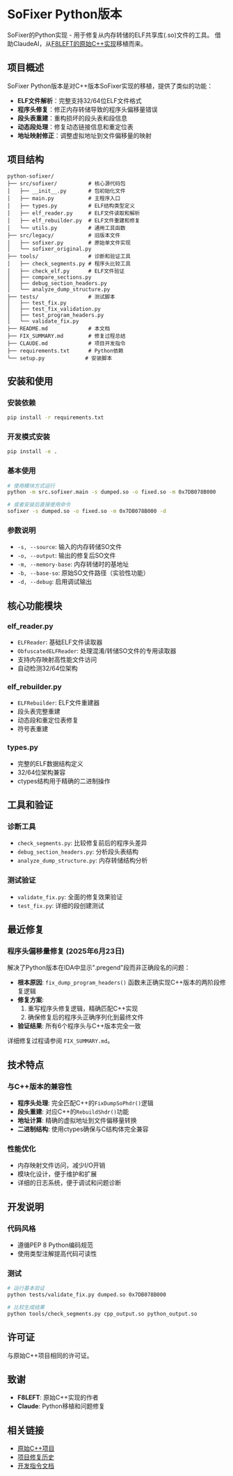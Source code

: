 # SoFixer Python版本

SoFixer的Python实现 - 用于修复从内存转储的ELF共享库(.so)文件的工具。
借助ClaudeAI，从[F8LEFT的原始C++实现](https://github.com/F8LEFT/SoFixer)移植而来。

## 项目概述

SoFixer Python版本是对C++版本SoFixer实现的移植，提供了类似的功能：

- **ELF文件解析**：完整支持32/64位ELF文件格式
- **程序头修复**：修正内存转储导致的程序头偏移量错误
- **段头表重建**：重构损坏的段头表和段信息
- **动态段处理**：修复动态链接信息和重定位表
- **地址映射修正**：调整虚拟地址到文件偏移量的映射

## 项目结构

```
python-sofixer/
├── src/sofixer/          # 核心源代码包
│   ├── __init__.py       # 包初始化文件
│   ├── main.py           # 主程序入口
│   ├── types.py          # ELF结构类型定义
│   ├── elf_reader.py     # ELF文件读取和解析
│   ├── elf_rebuilder.py  # ELF文件重建和修复
│   └── utils.py          # 通用工具函数
├── src/legacy/           # 旧版本文件
│   ├── sofixer.py        # 原始单文件实现
│   └── sofixer_original.py
├── tools/                # 诊断和验证工具
│   ├── check_segments.py # 程序头比较工具
│   ├── check_elf.py      # ELF文件验证
│   ├── compare_sections.py
│   ├── debug_section_headers.py
│   └── analyze_dump_structure.py
├── tests/                # 测试脚本
│   ├── test_fix.py
│   ├── test_fix_validation.py
│   ├── test_program_headers.py
│   └── validate_fix.py
├── README.md             # 本文档
├── FIX_SUMMARY.md        # 修复过程总结
├── CLAUDE.md             # 项目开发指令
├── requirements.txt      # Python依赖
└── setup.py             # 安装脚本
```

## 安装和使用

### 安装依赖

```bash
pip install -r requirements.txt
```

### 开发模式安装

```bash
pip install -e .
```

### 基本使用

```bash
# 使用模块方式运行
python -m src.sofixer.main -s dumped.so -o fixed.so -m 0x7DB078B000

# 或者安装后直接使用命令
sofixer -s dumped.so -o fixed.so -m 0x7DB078B000 -d
```

### 参数说明

- `-s, --source`: 输入的内存转储SO文件
- `-o, --output`: 输出的修复后SO文件  
- `-m, --memory-base`: 内存转储时的基地址
- `-b, --base-so`: 原始SO文件路径（实验性功能）
- `-d, --debug`: 启用调试输出

## 核心功能模块

### elf_reader.py
- `ELFReader`: 基础ELF文件读取器
- `ObfuscatedELFReader`: 处理混淆/转储SO文件的专用读取器
- 支持内存映射高性能文件访问
- 自动检测32/64位架构

### elf_rebuilder.py  
- `ELFRebuilder`: ELF文件重建器
- 段头表完整重建
- 动态段和重定位表修复
- 符号表重建

### types.py
- 完整的ELF数据结构定义
- 32/64位架构兼容
- ctypes结构用于精确的二进制操作

## 工具和验证

### 诊断工具
- `check_segments.py`: 比较修复前后的程序头差异
- `debug_section_headers.py`: 分析段头表结构
- `analyze_dump_structure.py`: 内存转储结构分析

### 测试验证
- `validate_fix.py`: 全面的修复效果验证
- `test_fix.py`: 详细的段创建测试

## 最近修复

### 程序头偏移量修复 (2025年6月23日)
解决了Python版本在IDA中显示".pregend"段而非正确段名的问题：

- **根本原因**: `fix_dump_program_headers()` 函数未正确实现C++版本的两阶段修复逻辑
- **修复方案**: 
  1. 重写程序头修复逻辑，精确匹配C++实现
  2. 确保修复后的程序头正确序列化到最终文件
- **验证结果**: 所有6个程序头与C++版本完全一致

详细修复过程请参阅 `FIX_SUMMARY.md`。

## 技术特点

### 与C++版本的兼容性
- **程序头处理**: 完全匹配C++的`FixDumpSoPhdr()`逻辑
- **段头重建**: 对应C++的`RebuildShdr()`功能
- **地址计算**: 精确的虚拟地址到文件偏移量转换
- **二进制结构**: 使用ctypes确保与C结构体完全兼容

### 性能优化
- 内存映射文件访问，减少I/O开销
- 模块化设计，便于维护和扩展
- 详细的日志系统，便于调试和问题诊断

## 开发说明

### 代码风格
- 遵循PEP 8 Python编码规范
- 使用类型注解提高代码可读性

### 测试
```bash
# 运行基本验证
python tests/validate_fix.py dumped.so 0x7DB078B000

# 比较生成结果
python tools/check_segments.py cpp_output.so python_output.so
```

## 许可证

与原始C++项目相同的许可证。

## 致谢

- **F8LEFT**: 原始C++实现的作者
- **Claude**: Python移植和问题修复

## 相关链接

- [原始C++项目](https://github.com/F8LEFT/SoFixer)
- [项目修复历史](FIX_SUMMARY.md)
- [开发指令文档](CLAUDE.md)
